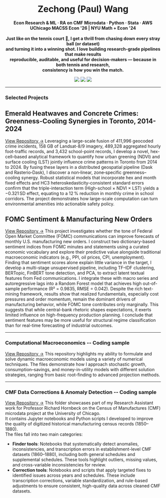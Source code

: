 <!-- Profile Header -->
<h1 align="center"> Zechong (Paul) Wang </h1>
<p align="center">
  <strong>
    Econ Research & ML · RA on CMF Microdata · Python · Stata · AWS <br/>
    UChicago MACSS Econ '26 | NYU Math + Econ '24
  </strong>
  <br/><br/>
  <strong>
    Just like on the tennis court 🎾, I get a thrill from chasing down every stray ball (or dataset) <br/>
    and turning it into a winning shot. I love building research-grade pipelines that make results <br/>
    reproducible, auditable, and useful for decision-makers — because in both tennis and research, <br/>
    consistency is how you win the match.
  </strong>
</p>

<p align="center">
  <a href="https://github.com/PaulWang-Uchicago"><img src="https://img.shields.io/badge/GitHub-PaulWang--Uchicago-black?logo=github" /></a>
  <a href="https://www.linkedin.com/in/wang1023/"><img src="https://img.shields.io/badge/LinkedIn-Connect-blue?logo=linkedin" /></a>
 <a href="mailto:zw2685@uchicago.edu">
  <img src="https://img.shields.io/badge/Email-Contact-blue?logo=microsoftoutlook&logoColor=white" />
</a>
</p>

---

### Selected Projects

## Emerald Heatwaves and Concrete Crimes: Greenness-Cooling Synergies in Toronto, 2014-2024
[View Repository →](https://github.com/PaulWang-Uchicago/Coding-Sample/tree/main/Large-Scale%20Computing%20Project)
Leveraging a large-scale fusion of 411,996 geocoded crime incidents, 158 GB of Landsat-8/9 imagery, 489,328 aggregated hourly foot-traffic records, and 3,432 school-point records, I develop a novel, hex-cell–based analytical framework to quantify how urban greening (NDVI) and surface cooling (LST) jointly influence crime patterns in Toronto from 2014 to 2024. By fusing these layers in a distributed geospatial pipeline (Dask and Rasterio‑Dask), I discover a non‑linear, zone‑specific greenness–cooling synergy. Robust statistical models that incorporate hex and month fixed effects and HC3 heteroskedasticity-consistent standard errors confirm that the triple-interaction term (High-school × NDVI × LST) yields a −0.321 SD effect, equating to a 12 % reduction in monthly crime in school corridors. The project demonstrates how large-scale computation can turn environmental amenities into actionable safety policy.

## FOMC Sentiment & Manufacturing New Orders
[View Repository →](https://github.com/PaulWang-Uchicago/Coding-Sample/tree/main/FOMC%20Project)
This project investigates whether the tone of Federal Open Market Committee (FOMC) communications can improve forecasts of monthly U.S. manufacturing new orders. I construct two dictionary-based sentiment indices from FOMC minutes and statements using a curated economic vocabulary and explore their predictive value alongside traditional macroeconomic indicators (e.g., PPI, oil prices, CPI, unemployment). Finding that sentiment scores alone explain little variance in the target, I develop a multi-stage unsupervised pipeline, including TF–IDF clustering, BERTopic, FinBERT tone detection, and PCA, to extract latent textual features from Fed communications. I integrate these with macro series and autoregressive lags into a Random Forest model that achieves high out-of-sample performance (R² = 0.9835, RMSE = 0.042). Despite the rich text-mining framework, results show that realized fundamentals, especially cost pressures and order momentum, remain the dominant drivers of manufacturing behavior, while FOMC tone contributes only marginally. This suggests that while central-bank rhetoric shapes expectations, it exerts limited influence on high-frequency production planning. I conclude that sentiment features may be more useful for structural regime classification than for real-time forecasting of industrial outcomes.

---
### Computational Macroeconomics -- Coding sample
[View Repository →](https://github.com/PaulWang-Uchicago/Coding-Sample/tree/main/Economic%20Modeling) This repository highlights my ability to formulate and solve dynamic macroeconomic models using a variety of numerical techniques. The files demonstrate how I approach stochastic growth, consumption–savings, and money-in-utility models with different solution strategies, ranging from basic root-finding to advanced projection methods.

---
### CMF Data Corrections & Anomaly Detection -- Coding sample
[View Repository →](https://github.com/PaulWang-Uchicago/Coding-Sample/tree/main/cmf_data_corrections) This folder showcases part of my Research Assistant work for Professor Richard Hornbeck on the Census of Manufactures (CMF) microdata project at the University of Chicago.  
It contains Jupyter notebooks and Python scripts I developed to improve the quality of digitized historical manufacturing census records (1850–1880).  
The files fall into two main categories:

- **Finder tools**: Notebooks that systematically detect anomalies, inconsistencies, and transcription errors in establishment-level CMF datasets (1860–1880), including both general schedules and supplemental schedules. These tools highlight outliers, missing values, and cross-variable inconsistencies for review.  
- **Correction tools**: Notebooks and scripts that apply targeted fixes to identified issues across years and schedules. These include transcription corrections, variable standardization, and rule-based adjustments to ensure consistent, high-quality data across cleaned CMF datasets.  
